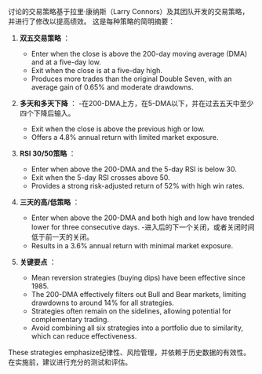 讨论的交易策略基于拉里·康纳斯（Larry Connors）及其团队开发的交易策略，并进行了修改以提高绩效。 这是每种策略的简明摘要：

1. **双五交易策略** ：
   - Enter when the close is above the 200-day moving average (DMA) and at a five-day low.
   - Exit when the close is at a five-day high.
   - Produces more trades than the original Double Seven, with an average gain of 0.65% and moderate drawdowns.

2. **多天和多天下降** ：
   -在200-DMA上方，在5-DMA以下，并在过去五天中至少四个下降后输入。
   - Exit when the close is above the previous high or low.
   - Offers a 4.8% annual return with limited market exposure.

3. **RSI 30/50策略** ：
   - Enter when above the 200-DMA and the 5-day RSI is below 30.
   - Exit when the 5-day RSI crosses above 50.
   - Provides a strong risk-adjusted return of 52% with high win rates.

4. **三天的高/低策略** ：
   - Enter when above the 200-DMA and both high and low have trended lower for three consecutive days.
   -进入后的下一个关闭，或者关闭时间低于前一天的关闭。
   - Results in a 3.6% annual return with minimal market exposure.

5. **关键要点** ：
   - Mean reversion strategies (buying dips) have been effective since 1985.
   - The 200-DMA effectively filters out Bull and Bear markets, limiting drawdowns to around 14% for all strategies.
   - Strategies often remain on the sidelines, allowing potential for complementary trading.
   - Avoid combining all six strategies into a portfolio due to similarity, which can reduce effectiveness.

These strategies emphasize纪律性、风险管理，并依赖于历史数据的有效性。 在实施前，建议进行充分的测试和评估。